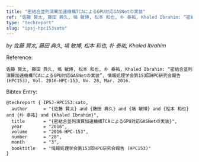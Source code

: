 ```yaml
---
title: "密結合並列演算加速機構TCAによるGPU対応GASNetの実装"
ref: "佐藤 賢太, 藤田 典久, 塙 敏博, 松本 和也, 朴 泰祐, Khaled Ibrahim: “密結合並列演算加速機構TCAによるGPU対応GASNetの実装”, 情報処理学会第153回HPC研究会報告 (HPC153), Vol. 2016-HPC-153, No. 28, Mar. 2016."
type: "techreport"
slug: "ipsj-hpc153sato"
---
```


_by 佐藤 賢太, 藤田 典久, 塙 敏博, 松本 和也, 朴 泰祐, Khaled Ibrahim_

Reference:

```
佐藤 賢太, 藤田 典久, 塙 敏博, 松本 和也, 朴 泰祐, Khaled Ibrahim: “密結合並列演算加速機構TCAによるGPU対応GASNetの実装”, 情報処理学会第153回HPC研究会報告 (HPC153), Vol. 2016-HPC-153, No. 28, Mar. 2016.
```

Bibtex Entry:

```
@techreport { IPSJ-HPC153:sato,
  author      = "{佐藤 賢太} and {藤田 典久} and {塙 敏博} and {松本 和也} and {朴 泰祐} and {Khaled Ibrahim}",
  title	      = "{密結合並列演算加速機構TCAによるGPU対応GASNetの実装}",
  year 	      = "2016",
  volume      = "2016-HPC-153",
  number      = "28",
  month       = "3",
  booktitle   = "情報処理学会第153回HPC研究会報告 (HPC153)"
}
```

